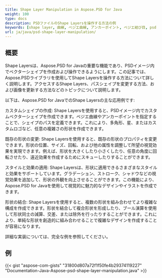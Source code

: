 ```yaml
---
title: Shape Layer Manipulation in Aspose.PSD for Java
weight: 100
type: docs
description: PSDファイルのShape Layersを操作する方法の例
keywords: [shape layer, 曲線, ベジエ曲線, アンカーポイント, ベジエ結び目, psd api, java, コードサンプル]
url: ja/java/psd-shape-layer-manipulation/
---
```


## **概要**
Shape Layersは、Aspose.PSD for Javaの重要な機能であり、PSDイメージ内でベクターシェイプを作成および操作できるようにします。この記事では、Aspose.PSDライブラリを使用してShape Layersを操作する方法について詳しく説明します。アクセスするShape Layers、パスシェイプを変更する方法、および画像を更新する方法などのトピックについて説明します。

以下は、Aspose.PSD for JavaでのShape Layersの主な応用例です:

カスタムシェイプの作成: Shape Layersを使用すると、PSDイメージ内でカスタムベクターシェイプを作成できます。ベジエ曲線やアンカーポイントを指定することで、シェイプのパスを定義できます。これにより、多角形、星、またはカスタムロゴなど、任意の複雑さの形状を作成できます。

既存の形状の変更: Shape Layersを使用すると、既存の形状のプロパティを変更できます。形状の位置、サイズ、回転、および他の属性を調整して所望の視覚効果を実現できます。例えば、形状を大きくしたり小さくしたり、任意の角度に回転させたり、遠近効果を作成するためにスキューしたりすることができます。

スタイルと効果の適用: Shape Layersは、形状に適用できるさまざまなスタイルと効果をサポートしています。グラデーション、ストローク、シャドウなどの視覚効果を追加して、形状の外観を向上させることができます。この機能により、Aspose.PSD for Javaを使用して視覚的に魅力的なデザインやイラストを作成できます。

形状の結合: Shape Layersを使用すると、複数の形状を組み合わせてより複雑な構成を作成できます。形状を結合して複合形状を形成したり、ブール演算を使用して形状同士の減算、交差、または除外を行ったりすることができます。これにより、単純な形状を創造的に組み合わせることで複雑なデザインを作成することが容易になります。

詳細な実装については、完全な例を参照してください。

## **例**
{{< gist "aspose-com-gists" "31800d807a72f1f50fe4b29374119227" "Documentation-Java-Aspose-psd-shape-layer-manipulation.java" >}}
